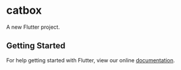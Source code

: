 # catbox

A new Flutter project.

## Getting Started

For help getting started with Flutter, view our online
[documentation](https://flutter.io/).
